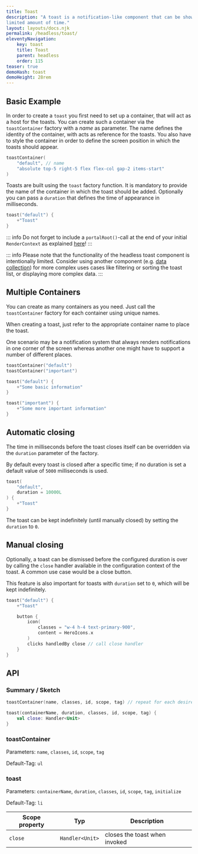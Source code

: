 ```yaml
---
title: Toast
description: "A toast is a notification-like component that can be shown in arbitrary locations on the screen for a
limited amount of time."
layout: layouts/docs.njk
permalink: /headless/toast/
eleventyNavigation:
    key: toast
    title: Toast
    parent: headless
    order: 115
teaser: true
demoHash: toast
demoHeight: 28rem
---
```


## Basic Example

In order to create a ``toast`` you first need to set up a container, that will act as a host for the toasts.
You can create such a container via the `toastContainer` factory with a *name* as parameter. The name defines the
identity of the container, with acts as reference for the toasts. You also have to style the container in order to
define the screen position in which the toasts should appear.

```kotlin
toastContainer(
    "default", // name
    "absolute top-5 right-5 flex flex-col gap-2 items-start"
)
```

Toasts are built using the `toast` factory function. It is mandatory to provide the name of the container
in which the toast should be added. Optionally you can pass a `duration` that defines the time of appearance in
milliseconds.

```kotlin
toast("default") {
    +"Toast"
}
```

::: info
Do not forget to include a `portalRoot()`-call at the end of your initial `RenderContext` as explained
[here](/headless/#portalling)!
:::

::: info
Please note that the functionality of the headless toast component is intentionally limited.
Consider using another component (e.g. [data collection](/headless/datacollection)) for more complex uses cases like
filtering or sorting the toast list, or displaying more complex data.
:::

## Multiple Containers

You can create as many containers as you need. Just call the `toastContainer` factory for each container using
unique names.

When creating a toast, just refer to the appropriate container name to place the toast.

One scenario may be a notification system that always renders notifications in one corner of the screen whereas another
one might have to support a number of different places.

```kotlin
toastContainer("default")
toastContainer("important")

toast("default") {
    +"Some basic information"
}

toast("important") {
    +"Some more important information"
}
```


## Automatic closing

The time in milliseconds before the toast closes itself can be overridden via the `duration` parameter of the factory.

By default every toast is closed after a specific time; if no duration is set a default value of `5000` milliseconds 
is used.

```kotlin
toast(
    "default",
    duration = 10000L
) {
    +"Toast"
}
```

The toast can be kept indefinitely (until manually closed) by setting the `duration` to `0`.

## Manual closing

Optionally, a toast can be dismissed before the configured duration is over by calling the `close` handler available in
the configuration context of the toast. A common use case would be a close button.

This feature is also important for toasts with `duration` set to `0`, which will be kept indefinitely.

```kotlin
toast("default") {
    +"Toast"

    button {
        icon(
            classes = "w-4 h-4 text-primary-900",
            content = HeroIcons.x
        )
        clicks handledBy close // call close handler
    }
}
```

## API

### Summary / Sketch

```kotlin
toastContainer(name, classes, id, scope, tag) // repeat for each desired location

toast(containerName, duration, classes, id, scope, tag) {
    val close: Handler<Unit>
}
```

### toastContainer

Parameters: `name`, `classes`, `id`, `scope`, `tag`

Default-Tag: `ul`

### toast

Parameters: `containerName`, `duration`, `classes`, `id`, `scope`, `tag`, `initialize`

Default-Tag: `li`

| Scope property | Typ             | Description                   |
|----------------|-----------------|-------------------------------|
| `close`        | `Handler<Unit>` | closes the toast when invoked |
